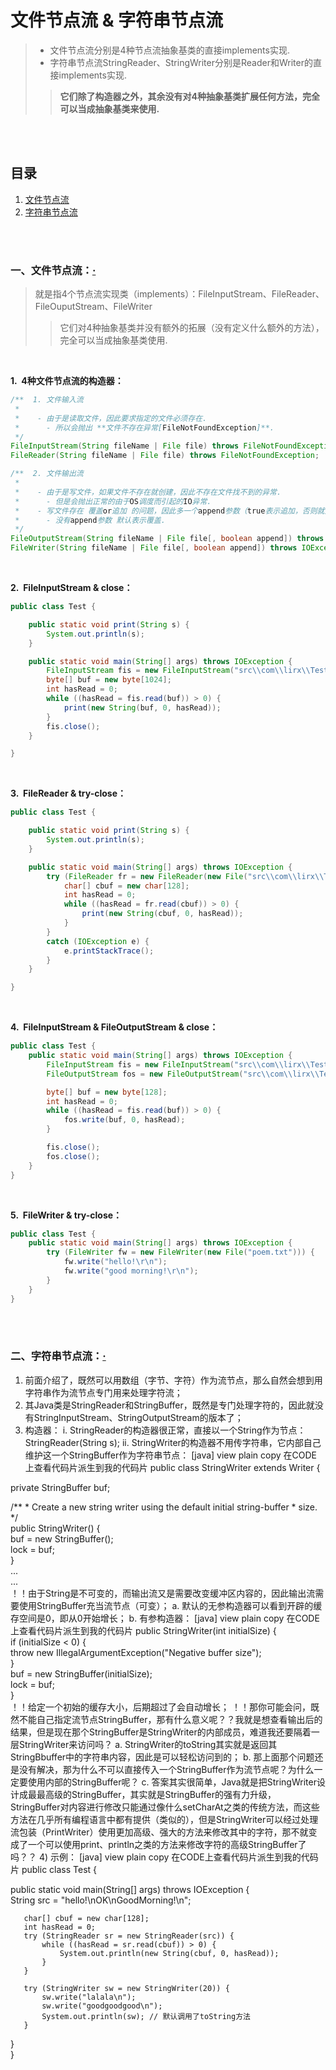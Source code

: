 # 文件节点流 & 字符串节点流
> - 文件节点流分别是4种节点流抽象基类的直接implements实现.
> - 字符串节点流StringReader、StringWriter分别是Reader和Writer的直接implements实现.
>
>> **它们除了构造器之外，其余没有对4种抽象基类扩展任何方法，完全可以当成抽象基类来使用.**


<br><br>

## 目录

1. [文件节点流]()
2. [字符串节点流]()

<br><br>

### 一、文件节点流：[·](#目录)
> 就是指4个节点流实现类（implements）：FileInputStream、FileReader、FileOuputStream、FileWriter
>
>> 它们对4种抽象基类并没有额外的拓展（没有定义什么额外的方法），完全可以当成抽象基类使用.

<br>

**1.&nbsp; 4种文件节点流的构造器：**

```Java
/**  1. 文件输入流
 *  
 *    - 由于是读取文件，因此要求指定的文件必须存在.
 *      - 所以会抛出 **文件不存在异常[FileNotFoundException]**.
 */
FileInputStream(String fileName | File file) throws FileNotFoundException;
FileReader(String fileName | File file) throws FileNotFoundException;

/**  2. 文件输出流
 *
 *    - 由于是写文件，如果文件不存在就创建，因此不存在文件找不到的异常.
 *      - 但是会抛出正常的由于OS调度而引起的IO异常.
 *    - 写文件存在 覆盖or追加 的问题，因此多一个append参数（true表示追加，否则就是覆盖）.
 *      - 没有append参数 默认表示覆盖.
 */
FileOutputStream(String fileName | File file[, boolean append]) throws IOException;
FileWriter(String fileName | File file[, boolean append]) throws IOException;
```

<br>

**2.&nbsp; FileInputStream & close：**

```Java
public class Test {

	public static void print(String s) {
		System.out.println(s);
	}

	public static void main(String[] args) throws IOException {
		FileInputStream fis = new FileInputStream("src\\com\\lirx\\Test.java");
		byte[] buf = new byte[1024];
		int hasRead = 0;
		while ((hasRead = fis.read(buf)) > 0) {
			print(new String(buf, 0, hasRead));
		}
		fis.close();
	}

}
```

<br>

**3.&nbsp; FileReader & try-close：**

```Java
public class Test {

	public static void print(String s) {
		System.out.println(s);
	}

	public static void main(String[] args) throws IOException {
		try (FileReader fr = new FileReader(new File("src\\com\\lirx\\Test.java"))) {
			char[] cbuf = new char[128];
			int hasRead = 0;
			while ((hasRead = fr.read(cbuf)) > 0) {
				print(new String(cbuf, 0, hasRead));
			}
		}
		catch (IOException e) {
			e.printStackTrace();
		}
	}

}
```

<br>

**4.&nbsp; FileInputStream & FileOutputStream & close：**

```Java
public class Test {
	public static void main(String[] args) throws IOException {
		FileInputStream fis = new FileInputStream("src\\com\\lirx\\Test.java");
		FileOutputStream fos = new FileOutputStream("src\\com\\lirx\\Test1.java");

		byte[] buf = new byte[128];
		int hasRead = 0;
		while ((hasRead = fis.read(buf)) > 0) {
			fos.write(buf, 0, hasRead);
		}

		fis.close();
		fos.close();
	}
}
```

<br>

**5.&nbsp; FileWriter & try-close：**

```Java
public class Test {
	public static void main(String[] args) throws IOException {
		try (FileWriter fw = new FileWriter(new File("poem.txt"))) {
			fw.write("hello!\r\n");
			fw.write("good morning!\r\n");
		}
	}
}
```

<br><br>

### 二、字符串节点流：[·](#目录)

   1) 前面介绍了，既然可以用数组（字节、字符）作为流节点，那么自然会想到用字符串作为流节点专门用来处理字符流；
   2) 其Java类是StringReader和StringBuffer，既然是专门处理字符的，因此就没有StringInputStream、StringOutputStream的版本了；
   3) 构造器：
        i. StringReader的构造器很正常，直接以一个String作为节点：StringReader(String s);
        ii. StringWriter的构造器不用传字符串，它内部自己维护这一个StringBuffer作为字符串节点：
[java] view plain copy 在CODE上查看代码片派生到我的代码片
public class StringWriter extends Writer {  

   private StringBuffer buf;  

   /**
    * Create a new string writer using the default initial string-buffer
    * size.
    */  
   public StringWriter() {  
       buf = new StringBuffer();  
       lock = buf;  
   }  
...  
...  
！！由于String是不可变的，而输出流又是需要改变缓冲区内容的，因此输出流需要使用StringBuffer充当流节点（可变）；
             a. 默认的无参构造器可以看到开辟的缓存空间是0，即从0开始增长；
             b. 有参构造器：
[java] view plain copy 在CODE上查看代码片派生到我的代码片
public StringWriter(int initialSize) {  
   if (initialSize < 0) {  
       throw new IllegalArgumentException("Negative buffer size");  
   }  
   buf = new StringBuffer(initialSize);  
   lock = buf;  
}  
！！给定一个初始的缓存大小，后期超过了会自动增长；
！！那你可能会问，既然不能自己指定流节点StringBuffer，那有什么意义呢？？我就是想查看输出后的结果，但是现在那个StringBuffer是StringWriter的内部成员，难道我还要隔着一层StringWriter来访问吗？
       a. StringWriter的toString其实就是返回其StringBbuffer中的字符串内容，因此是可以轻松访问到的；
       b. 那上面那个问题还是没有解决，那为什么不可以直接传入一个StringBuffer作为流节点呢？为什么一定要使用内部的StringBuffer呢？
       c. 答案其实很简单，Java就是把StringWriter设计成最最高级的StringBuffer，其实就是StringBuffer的强有力升级，StringBuffer对内容进行修改只能通过像什么setCharAt之类的传统方法，而这些方法在几乎所有编程语言中都有提供（类似的），但是StringWriter可以经过处理流包装（PrintWriter）使用更加高级、强大的方法来修改其中的字符，那不就变成了一个可以使用print、println之类的方法来修改字符的高级StringBuffer了吗？？
   4) 示例：
[java] view plain copy 在CODE上查看代码片派生到我的代码片
public class Test {  

   public static void main(String[] args) throws IOException {  
       String src = "hello!\nOK\nGoodMorning!\n";  

       char[] cbuf = new char[128];  
       int hasRead = 0;  
       try (StringReader sr = new StringReader(src)) {  
           while ((hasRead = sr.read(cbuf)) > 0) {  
               System.out.println(new String(cbuf, 0, hasRead));  
           }  
       }  

       try (StringWriter sw = new StringWriter(20)) {  
           sw.write("lalala\n");  
           sw.write("goodgoodgood\n");  
           System.out.println(sw); // 默认调用了toString方法  
       }  
   }  
}  

